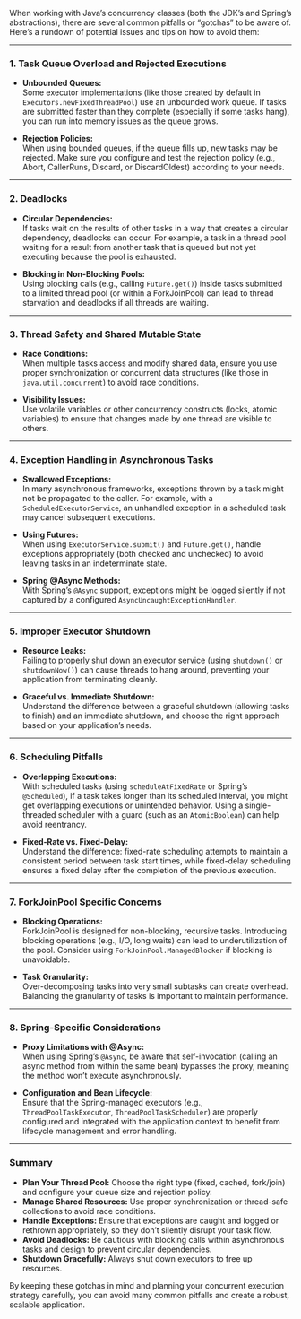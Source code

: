 When working with Java’s concurrency classes (both the JDK’s and Spring’s abstractions), there are several common pitfalls or “gotchas” to be aware of. Here’s a rundown of potential issues and tips on how to avoid them:

---

### 1. **Task Queue Overload and Rejected Executions**

- **Unbounded Queues:**  
  Some executor implementations (like those created by default in `Executors.newFixedThreadPool`) use an unbounded work queue. If tasks are submitted faster than they complete (especially if some tasks hang), you can run into memory issues as the queue grows.

- **Rejection Policies:**  
  When using bounded queues, if the queue fills up, new tasks may be rejected. Make sure you configure and test the rejection policy (e.g., Abort, CallerRuns, Discard, or DiscardOldest) according to your needs.

---

### 2. **Deadlocks**

- **Circular Dependencies:**  
  If tasks wait on the results of other tasks in a way that creates a circular dependency, deadlocks can occur. For example, a task in a thread pool waiting for a result from another task that is queued but not yet executing because the pool is exhausted.

- **Blocking in Non-Blocking Pools:**  
  Using blocking calls (e.g., calling `Future.get()`) inside tasks submitted to a limited thread pool (or within a ForkJoinPool) can lead to thread starvation and deadlocks if all threads are waiting.

---

### 3. **Thread Safety and Shared Mutable State**

- **Race Conditions:**  
  When multiple tasks access and modify shared data, ensure you use proper synchronization or concurrent data structures (like those in `java.util.concurrent`) to avoid race conditions.

- **Visibility Issues:**  
  Use volatile variables or other concurrency constructs (locks, atomic variables) to ensure that changes made by one thread are visible to others.

---

### 4. **Exception Handling in Asynchronous Tasks**

- **Swallowed Exceptions:**  
  In many asynchronous frameworks, exceptions thrown by a task might not be propagated to the caller. For example, with a `ScheduledExecutorService`, an unhandled exception in a scheduled task may cancel subsequent executions.

- **Using Futures:**  
  When using `ExecutorService.submit()` and `Future.get()`, handle exceptions appropriately (both checked and unchecked) to avoid leaving tasks in an indeterminate state.

- **Spring @Async Methods:**  
  With Spring’s `@Async` support, exceptions might be logged silently if not captured by a configured `AsyncUncaughtExceptionHandler`.

---

### 5. **Improper Executor Shutdown**

- **Resource Leaks:**  
  Failing to properly shut down an executor service (using `shutdown()` or `shutdownNow()`) can cause threads to hang around, preventing your application from terminating cleanly.

- **Graceful vs. Immediate Shutdown:**  
  Understand the difference between a graceful shutdown (allowing tasks to finish) and an immediate shutdown, and choose the right approach based on your application’s needs.

---

### 6. **Scheduling Pitfalls**

- **Overlapping Executions:**  
  With scheduled tasks (using `scheduleAtFixedRate` or Spring’s `@Scheduled`), if a task takes longer than its scheduled interval, you might get overlapping executions or unintended behavior. Using a single-threaded scheduler with a guard (such as an `AtomicBoolean`) can help avoid reentrancy.

- **Fixed-Rate vs. Fixed-Delay:**  
  Understand the difference: fixed-rate scheduling attempts to maintain a consistent period between task start times, while fixed-delay scheduling ensures a fixed delay after the completion of the previous execution.

---

### 7. **ForkJoinPool Specific Concerns**

- **Blocking Operations:**  
  ForkJoinPool is designed for non-blocking, recursive tasks. Introducing blocking operations (e.g., I/O, long waits) can lead to underutilization of the pool. Consider using `ForkJoinPool.ManagedBlocker` if blocking is unavoidable.

- **Task Granularity:**  
  Over-decomposing tasks into very small subtasks can create overhead. Balancing the granularity of tasks is important to maintain performance.

---

### 8. **Spring-Specific Considerations**

- **Proxy Limitations with @Async:**  
  When using Spring’s `@Async`, be aware that self-invocation (calling an async method from within the same bean) bypasses the proxy, meaning the method won’t execute asynchronously.

- **Configuration and Bean Lifecycle:**  
  Ensure that the Spring-managed executors (e.g., `ThreadPoolTaskExecutor`, `ThreadPoolTaskScheduler`) are properly configured and integrated with the application context to benefit from lifecycle management and error handling.

---

### Summary

- **Plan Your Thread Pool:** Choose the right type (fixed, cached, fork/join) and configure your queue size and rejection policy.
- **Manage Shared Resources:** Use proper synchronization or thread-safe collections to avoid race conditions.
- **Handle Exceptions:** Ensure that exceptions are caught and logged or rethrown appropriately, so they don’t silently disrupt your task flow.
- **Avoid Deadlocks:** Be cautious with blocking calls within asynchronous tasks and design to prevent circular dependencies.
- **Shutdown Gracefully:** Always shut down executors to free up resources.

By keeping these gotchas in mind and planning your concurrent execution strategy carefully, you can avoid many common pitfalls and create a robust, scalable application.
